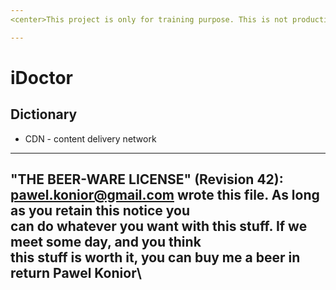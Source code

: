 ```yaml
---
<center>This project is only for training purpose. This is not production code.</center>

---
```



# iDoctor

## Dictionary
- CDN - content delivery network



----------------------------------------------------------------------------
 "THE BEER-WARE LICENSE" (Revision 42):\
 <pawel.konior@gmail.com> wrote this file. As long as you retain this notice you\
 can do whatever you want with this stuff. If we meet some day, and you think\
 this stuff is worth it, you can buy me a beer in return Pawel Konior\
----------------------------------------------------------------------------
 

